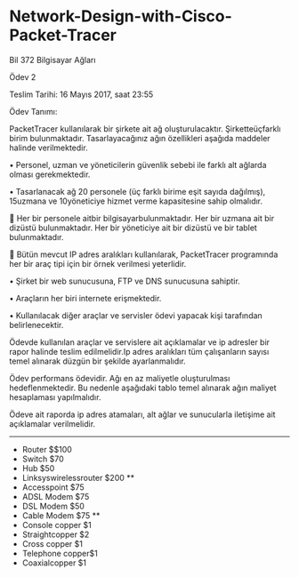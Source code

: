 # Network-Design-with-Cisco-Packet-Tracer

Bil 372 Bilgisayar Ağları

Ödev 2

Teslim Tarihi: 16 Mayıs 2017, saat 23:55

Ödev Tanımı:

PacketTracer kullanılarak bir şirkete ait ağ oluşturulacaktır. Şirketteüçfarklı birim bulunmaktadır. Tasarlayacağınız ağın özellikleri aşağıda maddeler halinde verilmektedir.

•	Personel, uzman ve yöneticilerin güvenlik sebebi ile farklı alt ağlarda olması gerekmektedir.

•	Tasarlanacak ağ 20 personele (üç farklı birime eşit sayıda dağılmış), 15uzmana ve 10yöneticiye hizmet verme kapasitesine sahip olmalıdır.

	Her bir personele aitbir bilgisayarbulunmaktadır. Her bir uzmana ait bir dizüstü bulunmaktadır. 
Her bir yöneticiye ait bir dizüstü ve bir tablet bulunmaktadır.

	Bütün mevcut IP adres aralıkları kullanılarak, PacketTracer programında her bir araç tipi için bir örnek verilmesi yeterlidir.

•	Şirket bir web sunucusuna, FTP ve DNS sunucusuna sahiptir.

•	Araçların her biri internete erişmektedir.

•	Kullanılacak diğer araçlar ve servisler ödevi yapacak kişi tarafından belirlenecektir.


Ödevde kullanılan araçlar ve servislere ait açıklamalar ve ip adresler bir rapor halinde teslim edilmelidir.Ip adres aralıkları tüm çalışanların sayısı temel alınarak düzgün bir şekilde ayarlanmalıdır.

Ödev performans ödevidir. Ağı en az maliyetle oluşturulması hedeflenmektedir. Bu nedenle aşağıdaki tablo temel alınarak ağın maliyet hesaplaması yapılmalıdır. 

Ödeve ait raporda ip adres atamaları, alt ağlar ve sunucularla iletişime ait açıklamalar verilmelidir.


***

* Router $$100 
* Switch $70 
* Hub $50 
* Linksyswirelessrouter $200 
**
* Accesspoint $75 
* ADSL Modem $75 
* DSL Modem $50 
* Cable Modem $75
**
* Console copper $1 
* Straightcopper $2 
* Cross copper $1 
* Telephone copper$1 
* Coaxialcopper $1 


